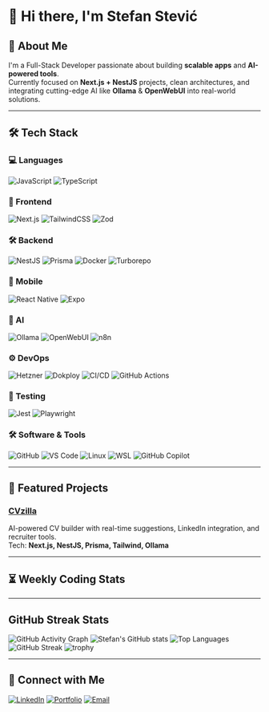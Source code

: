 # 👋 Hi there, I'm Stefan Stević

## 🚀 About Me
I'm a Full-Stack Developer passionate about building **scalable apps** and **AI-powered tools**.  
Currently focused on **Next.js + NestJS** projects, clean architectures, and integrating cutting-edge AI like **Ollama** & **OpenWebUI** into real-world solutions.

---

## 🛠 Tech Stack

### **💻 Languages**
![JavaScript](https://img.shields.io/badge/JavaScript-F7DF1E?style=for-the-badge&logo=javascript&logoColor=black)
![TypeScript](https://img.shields.io/badge/TypeScript-3178C6?style=for-the-badge&logo=typescript&logoColor=white)

### **🎨 Frontend**
![Next.js](https://img.shields.io/badge/Next.js-000000?style=for-the-badge&logo=nextdotjs&logoColor=white)
![TailwindCSS](https://img.shields.io/badge/TailwindCSS-06B6D4?style=for-the-badge&logo=tailwindcss&logoColor=white)
![Zod](https://img.shields.io/badge/Zod-3E67B1?style=for-the-badge&logo=zod&logoColor=white)

### **🛠 Backend**
![NestJS](https://img.shields.io/badge/NestJS-E0234E?style=for-the-badge&logo=nestjs&logoColor=white)
![Prisma](https://img.shields.io/badge/Prisma-2D3748?style=for-the-badge&logo=prisma&logoColor=white)
![Docker](https://img.shields.io/badge/Docker-2496ED?style=for-the-badge&logo=docker&logoColor=white)
![Turborepo](https://img.shields.io/badge/Turborepo-000000?style=for-the-badge&logo=turborepo&logoColor=white)

### **📱 Mobile**
![React Native](https://img.shields.io/badge/React%20Native-20232A?style=for-the-badge&logo=react&logoColor=61DAFB)
![Expo](https://img.shields.io/badge/Expo-000020?style=for-the-badge&logo=expo&logoColor=white)

### **🤖 AI**
![Ollama](https://img.shields.io/badge/Ollama-000000?style=for-the-badge&logo=ollama&logoColor=white)
![OpenWebUI](https://img.shields.io/badge/OpenWebUI-FF6F00?style=for-the-badge&logo=openai&logoColor=white)
![n8n](https://img.shields.io/badge/n8n-234165?style=for-the-badge&logo=n8n&logoColor=white)

### **⚙️ DevOps**
![Hetzner](https://img.shields.io/badge/Hetzner-D50C2D?style=for-the-badge&logo=hetzner&logoColor=white)
![Dokploy](https://img.shields.io/badge/Dokploy-0A66C2?style=for-the-badge&logo=docker&logoColor=white)
![CI/CD](https://img.shields.io/badge/CI%2FCD-000000?style=for-the-badge&logo=githubactions&logoColor=white)
![GitHub Actions](https://img.shields.io/badge/GitHub%20Actions-2088FF?style=for-the-badge&logo=githubactions&logoColor=white)

### **🧪 Testing**
![Jest](https://img.shields.io/badge/Jest-C21325?style=for-the-badge&logo=jest&logoColor=white)
![Playwright](https://img.shields.io/badge/Playwright-45ba4b?style=for-the-badge&logo=playwright&logoColor=white)


### **🛠 Software & Tools**
![GitHub](https://img.shields.io/badge/GitHub-181717?style=for-the-badge&logo=github&logoColor=white)
![VS Code](https://img.shields.io/badge/VS%20Code-007ACC?style=for-the-badge&logo=visualstudiocode&logoColor=white)
![Linux](https://img.shields.io/badge/Linux-FCC624?style=for-the-badge&logo=linux&logoColor=black)
![WSL](https://img.shields.io/badge/WSL-4D4D4D?style=for-the-badge&logo=linux&logoColor=white)
![GitHub Copilot](https://img.shields.io/badge/GitHub%20Copilot-000000?style=for-the-badge&logo=githubcopilot&logoColor=white)

---

## 📌 Featured Projects

### [CVzilla](https://github.com/yourusername/cvzilla)
AI-powered CV builder with real-time suggestions, LinkedIn integration, and recruiter tools.  
Tech: **Next.js, NestJS, Prisma, Tailwind, Ollama**

---

## ⏳ Weekly Coding Stats
<!--START_SECTION:waka-->
<!--END_SECTION:waka-->

---

## GitHub Streak Stats

![GitHub Activity Graph](https://github-readme-activity-graph.vercel.app/graph?username=Stefan94poz&theme=react-dark)
![Stefan's GitHub stats](https://github-readme-stats.vercel.app/api?username=Stefan94poz&show_icons=true&theme=radical)
![Top Languages](https://github-readme-stats.vercel.app/api/top-langs/?username=Stefan94poz&layout=compact&theme=radical)
![GitHub Streak](https://streak-stats.demolab.com?user=Stefan94poz&theme=radical)
![trophy](https://github-profile-trophy.vercel.app/?username=Stefan94poz&theme=onedark)

---

## 🔗 Connect with Me
[![LinkedIn](https://img.shields.io/badge/LinkedIn-0A66C2?style=for-the-badge&logo=linkedin&logoColor=white)](https://www.linkedin.com/in/stefan-stevic-dev/)
[![Portfolio](https://img.shields.io/badge/Portfolio-FF7139?style=for-the-badge&logo=firefox&logoColor=white)](https://wingz.dev)
[![Email](https://img.shields.io/badge/Email-0078D4?style=for-the-badge&logo=microsoftoutlook&logoColor=white)](mailto:stefan.s.webdev@gmail.com)
